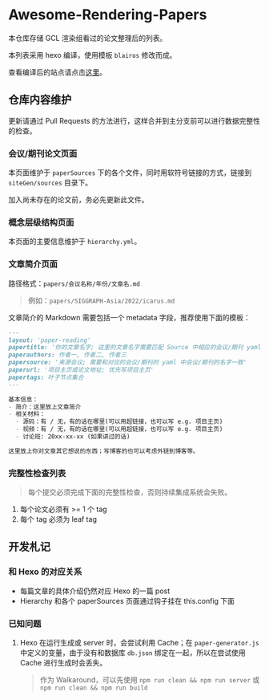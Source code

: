 # Awesome-Rendering-Papers
本仓库存储 GCL 渲染组看过的论文整理后的列表。

本列表采用 hexo 编译，使用模板 `blairos` 修改而成。

查看编译后的站点请点击[这里](https://gcl-rendering.github.io/Awesome-Rendering-Papers/)。

## 仓库内容维护

更新请通过 Pull Requests 的方法进行，这样合并到主分支前可以进行数据完整性的检查。

### 会议/期刊论文页面

本页面维护于 `paperSources` 下的各个文件，同时用软符号链接的方式，链接到 `siteGen/sources` 目录下。

加入尚未存在的论文前，务必先更新此文件。

### 概念层级结构页面

本页面的主要信息维护于 `hierarchy.yml`。

### 文章简介页面

路径格式：`papers/会议名称/年份/文章名.md`

> 例如：`papers/SIGGRAPH-Asia/2022/icarus.md`

文章简介的 Markdown 需要包括一个 metadata 字段，推荐使用下面的模板：

```markdown
---
layout: 'paper-reading'
papertitle: '你的文章名字; 这里的文章名字需要匹配 Source 中相应的会议/期刊 yaml 中该年的论文名字'
paperauthors: 作者一, 作者二, 作者三
papersource: '来源会议; 需要和对应的会议/期刊的 yaml 中会议/期刊的名字一致'
paperurl: '项目主页或论文地址; 优先写项目主页'
papertags: 叶子节点集合
---

基本信息：
- 简介：这里放上文章简介
- 相关材料：
  - 源码：有 / 无，有的话在哪里(可以用超链接，也可以写 e.g. 项目主页)
  - 视频：有 / 无，有的话在哪里(可以用超链接，也可以写 e.g. 项目主页)
  - 讨论班: 20xx-xx-xx (如果讲过的话)

这里放上你对文章其它想说的东西；写博客的也可以考虑外链到博客等。

```

### 完整性检查列表

> 每个提交必须完成下面的完整性检查，否则持续集成系统会失败。

1. 每个论文必须有 >= 1 个 tag
2. 每个 tag 必须为 leaf tag

## 开发札记

### 和 Hexo 的对应关系

- 每篇文章的具体介绍仍然对应 Hexo 的一篇 post
- Hierarchy 和各个 paperSources 页面通过钩子挂在 this.config 下面

### 已知问题

1. Hexo 在运行生成或 server 时，会尝试利用 Cache；在 `paper-generator.js` 中定义的变量，由于没有和数据库 `db.json` 绑定在一起，所以在尝试使用 Cache 进行生成时会丢失。
   > 作为 Walkaround，可以先使用 `npm run clean && npm run server` 或 `npm run clean && npm run build`